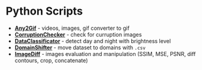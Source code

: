 # Python Scripts


- **[Any2Gif](Any2Gif)** - videos, images, gif converter to gif
- **[CorruptionChecker](CorruptionChecker)** - check for curruption images
- **[DataClassificator](DataClassificator)** - detect day and night with brightness level
- **[DomainShifter](DomainShifter)** - move dataset to domains with `.csv` 
- **[ImageDiff](ImageDiff)** - images evaluation and manipulation (SSIM, MSE, PSNR, diff contours, crop, concatenate)